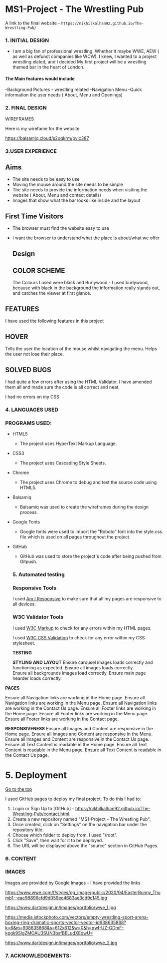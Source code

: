 # MS1-Project - The Wrestling Pub

A link to the final website - `https://nikhilkalhan92.github.io/The-Wrestling-Pub/`



### 1. INITIAL DESIGN

- I am a big fan of professional wrestling. Whether it maybe WWE, AEW ( as well as defunct companies like WCW). I knew, I wanted to a project wrestling elated, and I decided My first project will be a wrestling themed bar in the heart of London.



#### The Main features would include

-Background Pictures - wrestling related
-Navigation Menu
-Quick information the user needs ( About, Menu and Openings)



### 2. FINAL DESIGN

WIREFRAMES

Here is my wirefame for the website

https://balsamiq.cloud/s2oqkrm/pvic387



### 3.USER EXPERIENCE

## Aims

- The site needs to be easy to use
- Moving the mouse around the site needs to be simple
- The site needs to provide the information needs when visiting the website ( About, Menu and contact details)
- Images that show what the bar looks like inside and the layout 

## First Time Visitors

- The browser must find the website easy to use
- I want the browser to understand what the place is about/what we offer

  ## Design

  ## COLOR SCHEME

  The Colours I used were black and Burlywood - I used burlywood, because with black in the background the information really stands out, and catches the viewer at first glance.

 

## FEATURES
I have used the following features in this project

## HOVER

Tells the user the location of the mouse whilst navigating the menu.
Helps the user not lose their place.

## SOLVED BUGS

I had quite a few errors after using the HTML Validator. I have amended them all and made sure the code is all correct and neat.

I had no errors on my CSS

### 4. LANGUAGES USED

### PROGRAMS USED:

- HTML5

  - The project uses HyperText Markup Language.

- CSS3

  - The project uses Cascading Style Sheets.

- Chrome

  - The project uses Chrome to debug and test the source code using HTML5.

- Balsamiq

  - Balsamiq was used to create the wireframes during the design process.

- Google Fonts

  - Google fonts were used to import the "Roboto" font into the style.css file which is used on all pages throughout the project.

- GitHub

  - GitHub was used to store the project's code after being pushed from Gitpush.

  ### 5. Automated testing

  ### Responsive Tools

  I used [Am I Responsive](http://ami.responsivedesign.is/) to make sure that all my pages are responsive to all devices.

  ### W3C Validator Tools

  I used [W3C Markup](https://validator.w3.org/#validate_by_input+with_options) to check for any errors within my HTML pages.

  I used [W3C CSS Validation](https://jigsaw.w3.org/css-validator/) to check for any error within my CSS stylesheet.

  **TESTING**

  **STYLING AND LAYOUT**
Ensure carousel images loads correctly and functioning as expected.
Ensure all images loads correctly.    
Ensure all backgrounds images load correctly.
Ensure main page hearder loads correctly.

**PAGES**

Ensure all Navigation links are working in the Home page.
Ensure all Navigation links are working in the Menu page.
Ensure all Navigation links are working in the Contact Us page.
Ensure all Footer links are working in the Home page.
Ensure all Footer links are working in the Menu page.
Ensure all Footer links are working in the Contact page.

**RESPONSIVENESS**
Ensure all Images and Content are responsive in the Home page.
Ensure all Images and Content are responsive in the Menu.
Ensure all Images and Content are responsive in the Contact Us page.
Ensure all Text Content is readable in the Home page.
Ensure all Text Content is readable in the Menu page.
Ensure all Text Content is readable in the Contact Us page.




# 5. Deployment

[Go to the top](https://github.com/iKelvvv/MS1/blob/master/README.md#table-of-contents)

I used GitHub pages to deploy my final project. To do this I had to:

1. Login or Sign Up to [GitHub] - https://nikhilkalhan92.github.io/The-Wrestling-Pub/contact.html.
2. Create a new repository named "MS1-Project - The Wrestling Pub".
3. Once created, click on "Settings" on the navigation bar under the repository title.
4. Choose which folder to deploy from, I used "/root".
5. Click "Save", then wait for it to be deployed. 
6. The URL will be displayed above the "source" section in GitHub Pages.










### 6. CONTENT

### IMAGES
Images are provided by Google Images - I have provided the links

https://www.wwe.com/f/styles/og_image/public/2020/04/EasterBunny_Thumb1--eac98896cfd9d059ec4683ae3cd9c145.jpg

https://www.dartdesign.in/images/portfolio/wwe_1.jpg

https://media.istockphoto.com/vectors/empty-wrestling-sport-arena-boxing-ring-dramatic-sports-vector-vector-id938635868?k=6&m=938635868&s=612x612&w=0&h=qwI-UZ-GDmF-kpgk9SlgZMOAU3SUN3bsfBELudXEowU=

https://www.dartdesign.in/images/portfolio/wwe_2.jpg

### 7. ACKNOWLEDGEMENTS: